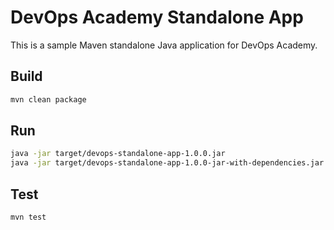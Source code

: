 # DevOps Academy Standalone App

This is a sample Maven standalone Java application for DevOps Academy.

## Build

```bash
mvn clean package
```

## Run

```bash
java -jar target/devops-standalone-app-1.0.0.jar
java -jar target/devops-standalone-app-1.0.0-jar-with-dependencies.jar

```

## Test

```bash
mvn test
```

